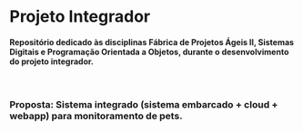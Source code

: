 # Projeto Integrador
#### Repositório dedicado às disciplinas Fábrica de Projetos Ágeis II, Sistemas Digitais e Programação Orientada a Objetos, durante o desenvolvimento do projeto integrador.
<br>

### Proposta: Sistema integrado (sistema embarcado + cloud + webapp) para monitoramento de pets.
